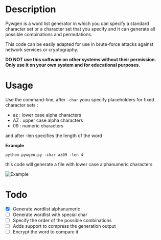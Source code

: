 # Description 


Pywgen is a word list generator in which you can specify a standard character set or a character set that you specify and It can generate all possible combinations and permutations.

This code can be easily adapted for use in brute-force attacks against network services or cryptography.

**DO NOT use this software on other systems without their permission. Only use it on your own system and for educational purposes.**


# Usage 

Use the command-line, after `-char` yoou specify placeholders for fixed character sets :  

- az : lower case alpha characters
- AZ : upper case alpha characters
- 09 : numeric characters

 and after -len specifies the length of the word 

**Example**

`python pywgen.py -char az09 -len 4`

this code will generate a file with lower case alphanumeric characters

![Example](https://cdn1.imggmi.com/uploads/2019/1/1/3697a8b0c2f4b44c381aa09b1956abf6-full.png)



# Todo

- [x] Generate wordlist alphanumeric
- [ ] Generate wordlist with special char
- [ ] Specify the order of the possible combinations
- [ ] Adds support to compress the generation output
- [ ] Encrypt the word to compare it
